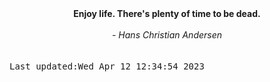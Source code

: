
<div align="center"><b><span>Enjoy life. There's plenty of time to be dead.</span></b><br><br><i> - Hans Christian Andersen</i></div>
<br><br><kbd>Last updated:Wed Apr 12 12:34:54 2023</kbd>